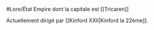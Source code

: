 #Lore/État 
Empire dont la capitale est [[Tricaren]]

Actuellement dirigé par [[Kinford XXII|Kinford la 22ème]].